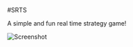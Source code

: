#SRTS

A simple and fun real time strategy game!

![Screenshot](https://raw.github.com/systemtwo/srts/develop/web/strs.png)

